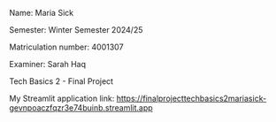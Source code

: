 Name: Maria Sick

Semester: Winter Semester 2024/25

Matriculation number: 4001307

Examiner: Sarah Haq

Tech Basics 2 - Final Project

My Streamlit application link: https://finalprojecttechbasics2mariasick-gevnpoaczfqzr3e74buinb.streamlit.app
